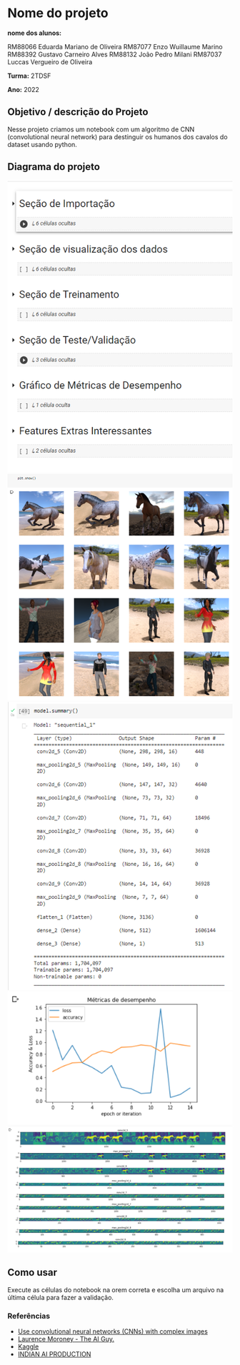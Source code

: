 # Nome do projeto

**nome dos alunos:** 

RM88066	Eduarda Mariano de Oliveira 
RM87077	Enzo Wuillaume Marino 
RM88392 Gustavo Carneiro Alves 
RM88132	João Pedro Milani 
RM87037	Luccas Vergueiro de Oliveira 


**Turma:** 2TDSF

**Ano:** 2022

## Objetivo / descrição do Projeto

Nesse projeto criamos um notebook com um algoritmo de CNN (convolutional neural network) para destinguir os humanos dos cavalos do dataset usando python.

## Diagrama do projeto 

<img src="/IMG1.PNG" width="550">
<img src="/IMG2.PNG" width="550">
<img src="/IMG3.PNG" width="550">
<img src="/IMG4.PNG" width="550">
<img src="/IMG5.PNG" width="550">


## Como usar 

Execute as células do notebook na orem correta e escolha um arquivo na última célula para fazer a validação.


### Referências 

* [Use convolutional neural networks (CNNs) with complex images](https://developers.google.com/codelabs/tensorflow-5-compleximages#0)
* [Laurence Moroney - The AI Guy.](https://laurencemoroney.com/datasets.html)
* [Kaggle](https://www.kaggle.com/datasets/sanikamal/horses-or-humans-dataset)
* [INDIAN AI PRODUCTION](https://indianaiproduction.com/horse-or-human-prediction-using-cnn/)
